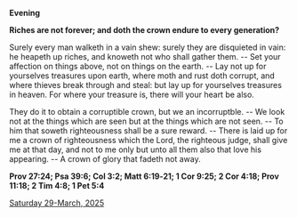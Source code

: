 **Evening**

**Riches are not forever; and doth the crown endure to every generation?**
 
Surely every man walketh in a vain shew: surely they are disquieted in vain: he heapeth up riches, and knoweth not who shall gather them. -- Set your affection on things above, not on things on the earth. -- Lay not up for yourselves treasures upon earth, where moth and rust doth corrupt, and where thieves break through and steal: but lay up for yourselves treasures in heaven. For where your treasure is, there will your heart be also.
 
They do it to obtain a corruptible crown, but we an incorruptble. -- We look not at the things which are seen but at the things which are not seen. -- To him that soweth righteousness shall be a sure reward. -- There is laid up for me a crown of righteousness which the Lord, the righteous judge, shall give me at that day, and not to me only but unto all them also that love his appearing. -- A crown of glory that fadeth not away.  

**Prov 27:24; Psa 39:6; Col 3:2; Matt 6:19‑21; 1 Cor 9:25; 2 Cor 4:18; Prov 11:18; 2 Tim 4:8; 1 Pet 5:4**

[Saturday 29-March, 2025](https://t.me/daily_light)
